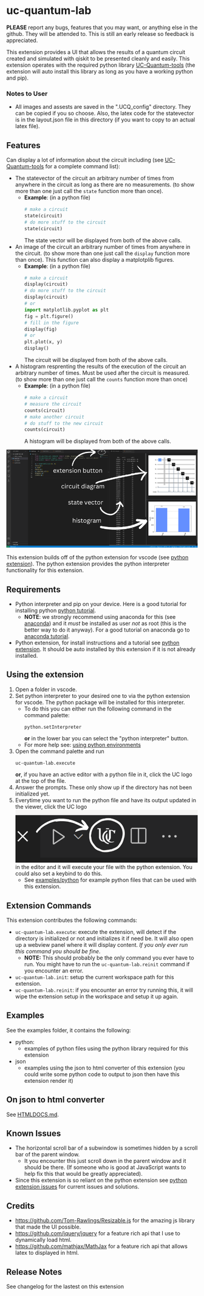 # uc-quantum-lab
**PLEASE** report any bugs, features that you may want, or anything else in the github. They will be attended to. This is still an early release so feedback is appreciated.

This extension provides a UI that allows the results of a quantum circuit created and simulated with qiskit to be presented cleanly and easily. This extension operates with the required python library [UC-Quantum-tools](https://github.com/UC-Advanced-Research-Computing/UC-Quantum-tools) (the extension will auto install this library as long as you have a working python and pip).

### Notes to User
- All images and assests are saved in the ".UCQ_config" directory. They can be copied if you so choose. Also, the latex code for the statevector is in the layout.json file in this directory (if you want to copy to an actual latex file).
## Features
Can display a lot of information about the circuit including (see [UC-Quantum-tools](https://github.com/UC-Advanced-Research-Computing/UC-Quantum-tools) for a complete command list):
- The statevector of the circuit an arbitrary number of times from anywhere in the circuit as long as there are no measurements. (to show more than one just call the `state` function more than once).
    - **Example**: (in a python file)
        ```python
        # make a circuit
        state(circuit)
        # do more stuff to the circuit
        state(circuit)
        ```
        The state vector will be displayed from both of the above calls.
- An image of the circuit an arbitrary number of times from anywhere in the circuit. (to show more than one just call the `display` function more than once). This function can also display a matplotplib figures.
    - **Example**: (in a python file)
        ```python
        # make a circuit
        display(circuit)
        # do more stuff to the circuit
        display(circuit)
        # or
        import matplotlib.pyplot as plt
        fig = plt.figure()
        # fill in the figure
        display(fig)
        # or
        plt.plot(x, y)
        display()
        ```
        The circuit will be displayed from both of the above calls.
- A histogram resprenting the results of the execution of the circuit an arbitrary number of times. Must be used after the circuit is measured. (to show more than one just call the `counts` function more than once)
    - **Example**: (in a python file)
        ```python
        # make a circuit
        # measure the circuit
        counts(circuit)
        # make another circuit
        # do stuff to the new circuit
        counts(circuit)
        ```
        A histogram will be displayed from both of the above calls.

![interface](docs/images/annotated_ui.png)

This extension builds off of the python extension for vscode (see [python extension](https://code.visualstudio.com/docs/languages/python)). The python extension provides the python interpreter functionality for this extension.
## Requirements
- Python interpreter and pip on your device. Here is a good tutorial for installing python [python tutorial](https://realpython.com/installing-python/).
    - **NOTE**: we strongly recommend using anaconda for this (see [anaconda](https://www.anaconda.com/)) and it *must* be installed as user *not* as root (this is the better way to do it anyway). For a good tutorial on anaconda go to [anaconda tutorial](https://www.upgrad.com/blog/python-anaconda-tutorial/).
- Python extension, for install instructions and a tutorial see [python extension](https://code.visualstudio.com/docs/languages/python). It should be auto installed by this extension if it is not already installed.

## Using the extension
1. Open a folder in vscode.
2. Set python interpreter to your desired one to via the python extension for vscode. The python package will be installed for this interpreter.
    - To do this you can either run the following command in the command  palette:
        ```
        python.setInterpreter
        ```
        **or** in the lower bar you can select the "python interpreter" button.
    - For more help see: [using python environments](https://marketplace.visualstudio.com/items?itemName=ms-python.python#:~:text=Set%20up%20your%20environment)
3. Open the command palette and run 
    ```
    uc-quantum-lab.execute
    ```
    **or**, if you have an active editor with a python file in it, click the UC logo at the top of the file.
4. Answer the prompts. These only show up if the directory has not been initialized yet.
5. Everytime you want to run the python file and have its output updated in the viewer, click the UC logo ![interface](docs/images/button_edited.png)in the editor and it will execute your file with the python extension. You could also set a keybind to do this.
    - See [examples/python](https://github.com/UC-Advanced-Research-Computing/UC-Quantum-Lab/tree/main/examples/python) for example python files that can be used with this extension.

## Extension Commands
This extension contributes the following commands:
- `uc-quantum-lab.execute`: execute the extension, will detect if the directory is initialized or not and initializes it if need be. It will also open up a webview panel where it will display content. *If you only ever run this command you should be fine*.
    - **NOTE:** This should probably be the only command you ever have to run. You might have to run the `uc-quantum-lab.reinit` command if you encounter an error.
- `uc-quantum-lab.init`: setup the current workspace path for this extension.
- `uc-quantum-lab.reinit`: if you encounter an error try running this, it will wipe the extension setup in the workspace and setup it up again.

## Examples
See the examples folder, it contains the following:
- python:
    - examples of python files using the python library required for this extension
- json
    - examples using the json to html converter of this extension (you could write some python code to output to json then have this extension render it)

## On json to html converter
See [HTMLDOCS.md](https://github.com/UC-Advanced-Research-Computing/UC-Quantum-Lab/blob/main/HTMLDOCS.md).

## Known Issues
- The horizontal scroll bar of a subwindow is sometimes hidden by a scroll bar of the parent window.
    - It you encounter this just scroll down in the parent window and it should be there. (If someone who is good at JavaScript wants to help fix this that would be greatly appreciated).
- Since this extension is so reliant on the python extension see [python extension issues](https://github.com/microsoft/vscode-python/issues) for current issues and solutions.

## Credits
- https://github.com/Tom-Rawlings/Resizable.js for the amazing js library that made the UI possible.
- https://github.com/jquery/jquery for a feature rich api that I use to dynamically load html.
- https://github.com/mathjax/MathJax for a feature rich api that allows latex to displayed in html.

## Release Notes
See changelog for the lastest on this extension